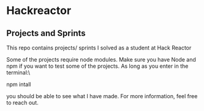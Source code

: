# Hackreactor

## Projects and Sprints

This repo contains projects/ sprints I solved as a student at Hack Reactor

Some of the projects require node modules. Make sure you have Node and npm if you want to test some of the projects. As long as you enter in the terminal:\

npm intall

you should be able to see what I have made. For more information, feel free to reach out.

